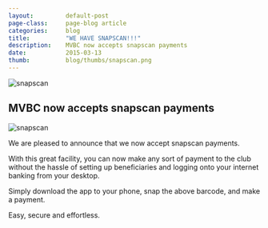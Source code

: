 ```yaml
---
layout: 		default-post
page-class: 	page-blog article
categories: 	blog
title:  		"WE HAVE SNAPSCAN!!!"
description: 	MVBC now accepts snapscan payments
date:   		2015-03-13
thumb: 			blog/thumbs/snapscan.png
---
```


<img src="{{ site.url }}/assets/images/blog/pics/snaplogo.png" alt="snapscan" class="fluid-c" />

<h2>MVBC now accepts snapscan payments</h2>

<img src="{{ site.url }}/assets/images/blog/pics/snapcode.png" alt="snapscan" class="fluid-l" />
<p>We are pleased to announce that we now accept snapscan payments.</p>
<p>With this great facility, you can now make any sort of payment to the club without the hassle of setting up beneficiaries and logging onto your internet banking from your desktop.</p>
<p>Simply download the app to your phone, snap the above barcode, and make a payment.</p>
<p>Easy, secure and effortless.</p>